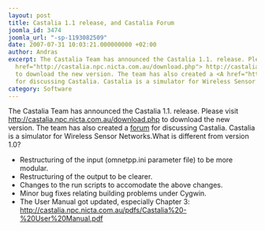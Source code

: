 ```yaml
---
layout: post
title: Castalia 1.1 release, and Castalia Forum
joomla_id: 3474
joomla_url: "-sp-1193082509"
date: 2007-07-31 10:03:21.000000000 +02:00
author: Andras
excerpt: The Castalia Team has announced the Castalia 1.1. release. Please visit <A
  href="http://castalia.npc.nicta.com.au/download.php"> http://castalia.npc.nicta.com.au/download.php</A>
  to download the new version. The team has also created a <A href="http://groups.google.com/group/castalia-simulator">forum</A>
  for discussing Castalia. Castalia is a simulator for Wireless Sensor Networks.
category: Software
---
```

The Castalia Team has announced the Castalia 1.1. release. Please visit <A href="http://castalia.npc.nicta.com.au/download.php"> http://castalia.npc.nicta.com.au/download.php</A> to download the new version. The team has also created a <A href="http://groups.google.com/group/castalia-simulator">forum</A> for discussing Castalia. Castalia is a simulator for Wireless Sensor Networks.What is different from version 1.0?
<UL>
<LI>Restructuring of the input (omnetpp.ini parameter file) to be more modular.</LI>
<LI>Restructuring of the output to be clearer.</LI>
<LI>Changes to the run scripts to accomodate the above changes.</LI>
<LI>Minor bug fixes relating building problems under Cygwin.</LI>
<LI>The User Manual got updated, especially Chapter 3: <A href="http://castalia.npc.nicta.com.au/pdfs/Castalia%20-%20User%20Manual.pdf">http://castalia.npc.nicta.com.au/pdfs/Castalia%20-%20User%20Manual.pdf</A></LI></UL>
